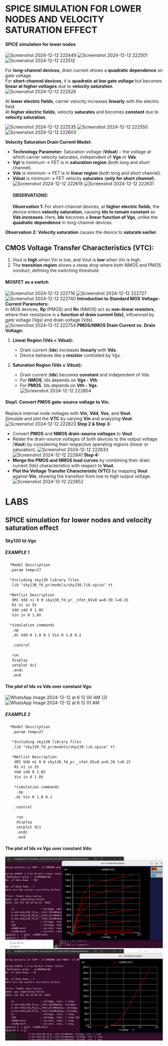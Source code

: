 
# SPICE SIMULATION FOR LOWER NODES AND VELOCITY SATURATION EFFECT
#### SPICE simulation for lower nodes
![Screenshot 2024-12-12 222449](https://github.com/user-attachments/assets/4afe1119-b9e8-4720-b119-5c748c15b79b)
![Screenshot 2024-12-12 222501](https://github.com/user-attachments/assets/a4e1f3e7-0744-4aea-b9a0-555725f4458b)
![Screenshot 2024-12-12 222512](https://github.com/user-attachments/assets/51dcfc4e-1bf6-432a-8c92-62b25bf697ac)

For **long-channel devices**, drain current shows a **quadratic dependence** on gate voltage.  
For **short-channel devices**, it is **quadratic at low gate voltage** but becomes **linear at higher voltages** due to **velocity saturation**.
![Screenshot 2024-12-12 222526](https://github.com/user-attachments/assets/74266571-2ac3-49bf-94ed-65dbaa1d78d8)

At **lower electric fields**, carrier velocity increases **linearly** with the electric field.  
At **higher electric fields**, velocity **saturates** and becomes **constant** due to **velocity saturation**.

![Screenshot 2024-12-12 222535](https://github.com/user-attachments/assets/a7698c98-1ce7-4774-99bb-172579c32628)
![Screenshot 2024-12-12 222550](https://github.com/user-attachments/assets/4ad308b3-d1fb-4640-8cfe-e00f4d6ce50f)
![Screenshot 2024-12-12 222603](https://github.com/user-attachments/assets/fe03377d-a55c-469a-ace2-ae1071f7cc33)

**Velocity Saturation Drain Current Model:**  
- **Technology Parameter:** Saturation voltage (**Vdsat**) – the voltage at which carrier velocity saturates, independent of **Vgs** or **Vds**.  
- **Vgt** is minimum → FET is in **saturation region** (both long and short channel).  
- **Vds** is minimum → FET is in **linear region** (both long and short channel).  
- **Vdsat** is minimum → FET velocity **saturates** (**only for short channel**).
  ![Screenshot 2024-12-12 222619](https://github.com/user-attachments/assets/6c3e7777-717b-4dab-8872-098222275cdd)
  ![Screenshot 2024-12-12 222631](https://github.com/user-attachments/assets/25850f89-e319-440d-b104-d3b2968373f8)
  #### OBSERVATIONS:
  **Observation 1:** For short-channel devices, at **higher electric fields**, the device enters **velocity saturation**, causing **Ids to remain constant** as **Vds increases**. Here, **Ids** becomes a **linear function of Vgs**, unlike the **quadratic dependence** in long-channel devices.  

**Observation 2:** **Velocity saturation** causes the device to **saturate earlier**.
## **CMOS Voltage Transfer Characteristics (VTC):**  
1. Vout is **high** when Vin is low, and Vout is **low** when Vin is high.  
2. The **transition region** shows a steep drop where both NMOS and PMOS conduct, defining the switching threshold.
#### MOSFET as a switch
![Screenshot 2024-12-12 222716](https://github.com/user-attachments/assets/481b40d8-dec1-4e3f-bed2-6a422cb87758)
![Screenshot 2024-12-12 222727](https://github.com/user-attachments/assets/e14b5a54-ab76-450a-8cbb-32bd5c414175)
![Screenshot 2024-12-12 222740](https://github.com/user-attachments/assets/c3684f36-747e-405c-a4e0-e2f169640849)
**Introduction to Standard MOS Voltage-Current Parameters:**  
In MOS devices, **Rp** (PMOS) and **Rn** (NMOS) act as **non-linear resistors**, where their resistance is a **function of drain current (Ids)**, influenced by gate voltage (Vgs) and drain voltage (Vds).
![Screenshot 2024-12-12 222754](https://github.com/user-attachments/assets/a0b8534a-4b3e-41d2-bfe1-30d8041b68e8)
**PMOS/NMOS Drain Current vs. Drain Voltage:**

1. **Linear Region (Vds < Vdsat):**  
   - Drain current (**Ids**) increases **linearly** with **Vds**.  
   - Device behaves like a **resistor** controlled by Vgs.  

2. **Saturation Region (Vds ≥ Vdsat):**  
   - Drain current (**Ids**) becomes **constant** and independent of Vds.  
   - For **NMOS**, Ids depends on **Vgs - Vth**.  
   - For **PMOS**, Ids depends on **Vth - Vgs**.  
![Screenshot 2024-12-12 222804](https://github.com/user-attachments/assets/26460459-1b5d-4545-9934-96ec82fdec7f)
 #### Step1. Convert **PMOS gate-source voltage** to **Vin**.  
 Replace internal node voltages with **Vin**, **Vdd**, **Vss**, and **Vout**.  
 Simulate and plot the **VTC** by varying **Vin** and analyzing **Vout**.
![Screenshot 2024-12-12 222823](https://github.com/user-attachments/assets/23b04673-d61d-41ea-b347-926069e10347)
**Step 2 & Step 3:**  
- Convert **PMOS** and **NMOS drain-source voltages** to **Vout**.  
- Relate the drain-source voltages of both devices to the output voltage (**Vout**) by considering their respective operating regions (linear or saturation).
![Screenshot 2024-12-12 222833](https://github.com/user-attachments/assets/90e46877-1003-4bd5-8dea-0bed5e81c6a1)
![Screenshot 2024-12-12 222841](https://github.com/user-attachments/assets/fd1929e1-ffd4-45b6-a2f6-1d15750467cc)
**Step 4:**  
- **Merge the PMOS and NMOS load curves** by combining their drain current (Ids) characteristics with respect to **Vout**.  
- **Plot the Voltage Transfer Characteristic (VTC)** by mapping **Vout** against **Vin**, showing the transition from low to high output voltage.
![Screenshot 2024-12-12 222852](https://github.com/user-attachments/assets/7125ef9e-5f05-4ba2-9b58-7cf8269e41df)

# LABS
## SPICE simulation for lower nodes and velocity saturation effect
#### Sky130 Id-Vgs
##### EXAMPLE 1
      *Model Description
      .param temp=27

      *Including sky130 library files
      .lib "sky130_fd_pr/models/sky130.lib.spice" tt

      *Netlist Description
       XM1 Vdd n1 0 0 sky130_fd_pr__nfet_01v8 w=0.39 l=0.15
       R1 n1 in 55
       Vdd vdd 0 1.8V
       Vin in 0 1.8V

      *simulation commands
       .op
       .dc Vdd 0 1.8 0.1 Vin 0 1.8 0.2

       .control

       run
       display
       setplot dc1
       .endc
       .end

#### The plot of Ids vs Vds over constant Vgs:
![WhatsApp Image 2024-12-12 at 6 12 00 AM (2)](https://github.com/user-attachments/assets/6bb17e94-6efa-45e4-8f55-7e4bb8f7fe51)
![WhatsApp Image 2024-12-12 at 6 12 01 AM](https://github.com/user-attachments/assets/f873345a-9f1f-4848-8f94-cd86d104554b)

##### EXAMPLE 2
      *Model Description
       .param temp=27

       *Including sky130 library files
       .lib "sky130_fd_pr/models/sky130.lib.spice" tt

       *Netlist Description
        XM1 Vdd n1 0 0 sky130_fd_pr__nfet_01v8 w=0.39 l=0.15
        R1 n1 in 55
        Vdd vdd 0 1.8V
        Vin in 0 1.8V

        *simulation commands
         .op
        .dc Vin 0 1.8 0.1 

        .control

         run
         display
         setplot dc1
         .endc
         .end
####  The plot of Ids vs Vgs over constant Vds:
![img alt)](https://github.com/mythribijwar/RISC-V-chip-tapeout/blob/d03be6b088fe7e31fe3555f2aa53394a984818db/week4/day2/pictures/Screenshot%20from%202025-10-18%2019-28-12.png)
![img alt](https://github.com/mythribijwar/RISC-V-chip-tapeout/blob/d03be6b088fe7e31fe3555f2aa53394a984818db/week4/day2/pictures/Screenshot%20from%202025-10-18%2019-30-16.png)
